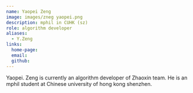 ```yaml
---
name: Yaopei Zeng
image: images/zneg yaopei.png
description: mphil in CUHK (sz)
role: algorithm developer
aliases:
  - Y.Zeng
links:
  home-page: 
  email: 
  github: 
---
```


Yaopei. Zeng is currently an algorithm developer of Zhaoxin team.
He is an mphil student at Chinese university of hong kong shenzhen.

